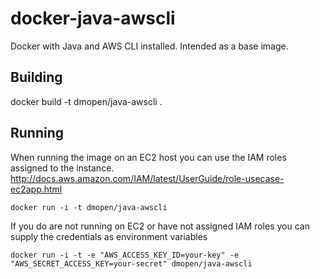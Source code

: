 docker-java-awscli
==================

Docker with Java and AWS CLI installed. Intended as a base image.

Building
--------

docker build -t dmopen/java-awscli .

Running
-------
When running the image on an EC2 host you can use the IAM roles assigned to the instance. http://docs.aws.amazon.com/IAM/latest/UserGuide/role-usecase-ec2app.html
```
docker run -i -t dmopen/java-awscli
```

If you do are not running on EC2 or have not assigned IAM roles you can supply the credentials as environment variables
```
docker run -i -t -e "AWS_ACCESS_KEY_ID=your-key" -e "AWS_SECRET_ACCESS_KEY=your-secret" dmopen/java-awscli
```
